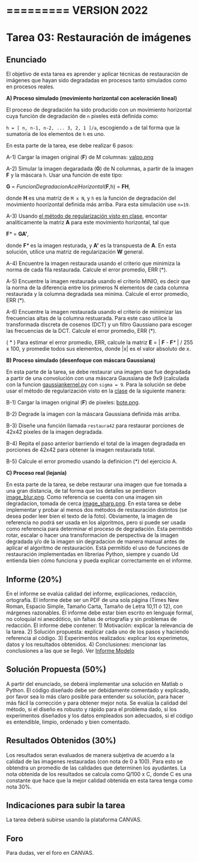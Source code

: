 =========
VERSION 2022
=============================



# Tarea 03: Restauración de imágenes

## Enunciado
El objetivo de esta tarea es aprender y aplicar técnicas de restauración de imágenes que hayan sido degradadas en procesos tanto simulados como en procesos reales.

**A) Proceso simulado (movimiento horizontal con aceleración lineal)**

El proceso de degradación ha sido producido con un movimiento horizontal cuya función de degradación de `n` pixeles está definida como:

`h = [ n, n-1, n-2, ... 3, 2, 1 ]/a`, escogiendo `a` de tal forma que la sumatoria de los elementos de `h` es uno.

En esta parte de la tarea, ese debe realizar 6 pasos:
 
A-1) Cargar la imagen original (**F**) de M columnas: [valpo.png](https://github.com/domingomery/imagenes/blob/master/tareas/Tarea_03/valpo.png)

A-2) Simular la imagen degaradada (**G**) de N columnas, a partir de la imagen **F** y la máscara `h`. Usar una función de este tipo: 
 
 **G** = _FuncionDegradacionAcelHorizontal_(**F**,h) = **FH**, 
 
 donde **H** es una matriz de `M x N`, y `h` es la función de degradación del movimiento hoorizontal definida más arriba. Para esta simulación use `n=19`.

A-3) Usando [el método de regularización visto en clase](https://github.com/domingomery/imagenes#clase-18-ma-11-oct-2022), encontar analíticamente la matriz **A** para este movimiento horizontal, tal que 
 
 **F**_*_ = **GA'**, 
 
 donde **F**_*_ es la imagen resturada, y **A'** es la transpuesta de **A**. En esta solución, utilice una matriz de regularización **W** general.
 
A-4) Encuentre la imagen restaurada usando el criterio que minimiza la norma de cada fila restaurada. Calcule el error promedio, ERR (*).

A-5) Encuentre la imagen restaurada usando el criterio MINIO, es decir que la norma de la diferencia entre los primeros N elementos de cada columna restaurada y la columna degradada sea minima. Calcule el error promedio, ERR (*).

A-6) Encuentre la imagen restaurada usando el criterio de minimizar las frecuencias altas de la columna restuarada. Para este caso utilice la transformada discreta de cosenos (DCT) y un filtro Gaussiano para escoger las frecuencias de la DCT. Calcule el error promedio, ERR (*).


( * ) Para estimar el error promedio, ERR, calcule la matriz **E** = | **F** - **F**_*_ | / 255 x 100, y promedie todos sus elementos, donde |x| es el valor absoluto de x.


**B) Proceso simulado (desenfoque con máscara Gaussiana)**

 En esta parte de la tarea, se debe restaurar una imagen que fue degradada a partir de una convolución con una máscara Gaussiana de 9x9 (calculada con la funcion [gaussiankernel.py](https://github.com/domingomery/imagenes/blob/master/tareas/Tarea_03/gaussiankernel.py) con `sigma = 9`. Para la solución se debe usar el método de regularización visto en la [clase](https://github.com/domingomery/imagenes#clase-20-ma-18-oct-2022) de la siguiente manera:

B-1) Cargar la imagen original (**F**) de pixeles: [bote.png](https://github.com/domingomery/imagenes/blob/master/tareas/Tarea_03/bote.png).

B-2) Degrade la imagen con la máscara Gaussiana definida más arriba.

B-3) Diseñe una función llamada `restaura42` para restaurar porciones de 42x42 pixeles de la imagen degradada.

B-4) Repita el paso anterior barriendo el total de la imagen degradada en porciones de 42x42 para obtener la imagen restaurada total.

B-5) Calcule el error promedio usando la definicion (*) del ejercicio A. 


**C) Proceso real (lejanía)**

 En esta parte de la tarea, se debe restaurar una imagen que fue tomada a una gran distancia, de tal forma que los detalles se perdieron [image_blur.png](https://github.com/domingomery/imagenes/blob/master/tareas/Tarea_03/image_blur.png). Como referencia se cuenta con una imagen sin degradacion, tomada de cerca [image_sharp.png](https://github.com/domingomery/imagenes/blob/master/tareas/Tarea_03/image_sharp.png). En esta tarea se debe implementar y probar al menos dos métodos de restauración distintos (se desea poder leer bien el texto de la foto). Obviamente, la imagen de referencia no podrá ser usada en los algoritmos, pero si puede ser usada como referencia para determinar el proceso de degradación. Esta permitido rotar, escalar o hacer una transformacion de perspectiva de la imagen degradada y/o de la imagen sin degradacion  de manera manual antes de aplicar el algoritmo de restauración. Está permitido el uso de funciones de restauración implementadas en librerías Python, siempre y cuando Ud entienda bien cómo funciona y pueda explicar correctamente en el informe.




## Informe (20%)
En el informe se evalúa calidad del informe, explicaciones, redacción, ortografía. El informe debe ser un PDF de una sola página (Times New Roman, Espacio Simple, Tamaño Carta, Tamaño de Letra 10,11 ó 12), con márgenes razonables. El informe debe estar bien escrito en lenguaje formal, no coloquial ni anecdótico, sin faltas de ortografía y sin problemas de redacción. El informe debe contener: 1) Motivación: explicar la relevancia de la tarea. 2) Solución propuesta: explicar cada uno de los pasos y haciendo referencia al código. 3) Experimentos realizados: explicar los experimetos, datos y los resultados obtenidos. 4) Conclusiones: mencionar las conclusiones a las que se llegó. Ver [Informe Modelo](https://github.com/domingomery/imagenes/blob/master/tareas/TareaModelo.pdf)

## Solución Propuesta (50%)
A partir del enunciado, se deberá implementar una solución en Matlab o Python. El código diseñado debe ser debidamente comentado y explicado, por favor sea lo más claro posible para entender su solución, para hacer más fácil la corrección y para obtener mejor nota. Se evalúa la calidad del método, si el diseño es robusto y rápido para el problema dado, si los experimentos diseñados y los datos empleados son adecuados, si el código es entendible, limpio, ordenado y bien comentado.

## Resultados Obtenidos (30%)
Los resultados seran evaluados de manera subjetiva de acuerdo a la calidad de las imagenes restauradas (con nota de 0 a 100). Para esto se obtendra un promedio de las calidades que determinen los ayudantes. La nota obtenida de los resultados se calcula como Q/100 x C, donde C es una constante que hace que la mejor calidad obtenida en esta tarea tenga como nota 30%. 


## Indicaciones para subir la tarea
La tarea deberá subirse usando la plataforma CANVAS.

## Foro
Para dudas, ver el foro en CANVAS.
